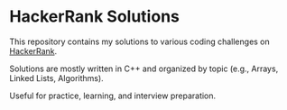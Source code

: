 # HackerRank Solutions

This repository contains my solutions to various coding challenges on [HackerRank](https://www.hackerrank.com/).

Solutions are mostly written in C++ and organized by topic (e.g., Arrays, Linked Lists, Algorithms).

Useful for practice, learning, and interview preparation.
